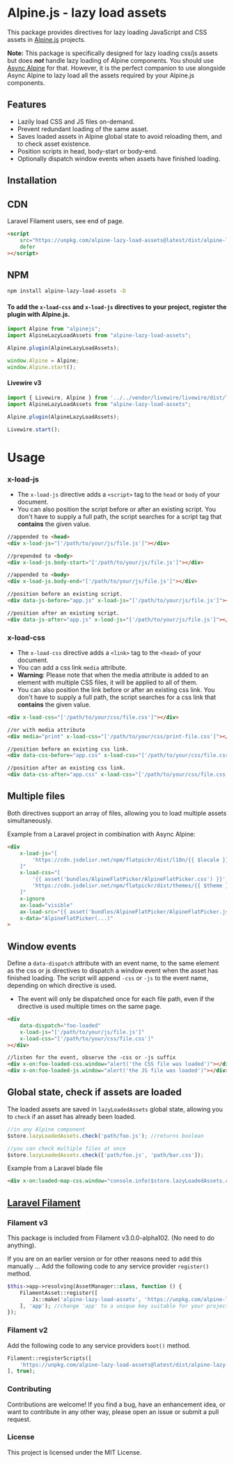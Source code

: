 # Alpine.js - lazy load assets
This package provides directives for lazy loading JavaScript and CSS assets in [Alpine.js](https://alpinejs.dev/) projects.

**Note:** This package is specifically designed for lazy loading css/js assets but does **_not_** handle lazy loading of Alpine components. You should use [Async Alpine](https://async-alpine.dev/) for that. 
However, it is the perfect companion to use alongside Async Alpine to lazy load all the assets required by your Alpine.js components.


## Features

- Lazily load CSS and JS files on-demand.
- Prevent redundant loading of the same asset.
- Saves loaded assets in Alpine global state to avoid reloading them, and to check asset existence.
- Position scripts in head, body-start or body-end.
- Optionally dispatch window events when assets have finished loading.

## Installation

## CDN
Laravel Filament users, see end of page.
```html
<script 
    src="https://unpkg.com/alpine-lazy-load-assets@latest/dist/alpine-lazy-load-assets.cdn.js" 
    defer
></script>
```


## NPM
```bash
npm install alpine-lazy-load-assets -D
```

#### To add the `x-load-css` and `x-load-js` directives to your project, register the plugin with Alpine.js.
```js
import Alpine from "alpinejs";
import AlpineLazyLoadAssets from "alpine-lazy-load-assets";

Alpine.plugin(AlpineLazyLoadAssets);

window.Alpine = Alpine;
window.Alpine.start();
```

#### Livewire v3
```js
import { Livewire, Alpine } from '../../vendor/livewire/livewire/dist/livewire.esm';
import AlpineLazyLoadAssets from "alpine-lazy-load-assets";

Alpine.plugin(AlpineLazyLoadAssets);

Livewire.start();
```
# Usage

### x-load-js
* The `x-load-js` directive adds a `<script>` tag to the `head` or `body` of your document.
* You can also position the script before or after an existing script. You don't have to supply a full path, the script searches for a script tag that **contains** the given value.
```html
//appended to <head>
<div x-load-js="['/path/to/your/js/file.js']"></div>

//prepended to <body>
<div x-load-js.body-start="['/path/to/your/js/file.js']"></div>

//appended to <body>
<div x-load-js.body-end="['/path/to/your/js/file.js']"></div>

//position before an existing script. 
<div data-js-before="app.js" x-load-js="['/path/to/your/js/file.js']"></div>

//position after an existing script. 
<div data-js-after="app.js" x-load-js="['/path/to/your/js/file.js']"></div>
```

### x-load-css
* The `x-load-css` directive adds a `<link>` tag to the `<head>` of your document. 
* You can add a css link `media` attribute. 
* **Warning**: Please note that when the media attribute is added to an element with multiple CSS files, it will be applied to all of them.
* You can also position the link before or after an existing css link. You don't have to supply a full path, the script searches for a css link that **contains** the given value.
```html
<div x-load-css="['/path/to/your/css/file.css']"></div>

//or with media attribute
<div media="print" x-load-css="['/path/to/your/css/print-file.css']"></div>

//position before an existing css link.
<div data-css-before="app.css" x-load-css="['/path/to/your/css/file.css']"></div>

//position after an existing css link.
<div data-css-after="app.css" x-load-css="['/path/to/your/css/file.css']"></div>
```

## Multiple files
Both directives support an array of files, allowing you to load multiple assets simultaneously.

Example from a Laravel project in combination with Async Alpine:
```html
<div
    x-load-js="[
        'https://cdn.jsdelivr.net/npm/flatpickr/dist/l10n/{{ $locale }}.js'
    ]"
    x-load-css="[
        '{{ asset('bundles/AlpineFlatPicker/AlpineFlatPicker.css') }}',
        'https://cdn.jsdelivr.net/npm/flatpickr/dist/themes/{{ $theme }}.css'
    ]"
    x-ignore
    ax-load="visible"
    ax-load-src="{{ asset('bundles/AlpineFlatPicker/AlpineFlatPicker.js') }}"
    x-data="AlpineFlatPicker(...)"
>
```

## Window events
Define a `data-dispatch` attribute with an event name, to the same element as the css or js directives to dispatch a window event when the asset has finished loading.
The script will append `-css` or `-js` to the event name, depending on which directive is used.
- The event will only be dispatched once for each file path, even if the directive is used multiple times on the same page.
```html
<div
    data-dispatch="foo-loaded"
    x-load-js="['/path/to/your/js/file.js']"
    x-load-css="['/path/to/your/css/file.css']"
></div>

//listen for the event, observe the -css or -js suffix
<div x-on:foo-loaded-css.window="alert('the CSS file was loaded')"></div>
<div x-on:foo-loaded-js.window="alert('the JS file was loaded')"></div>
```

## Global state, check if assets are loaded
The loaded assets are saved in `lazyLoadedAssets` global state, allowing you to `check` if an asset has already been loaded.
```js
//in any Alpine component
$store.lazyLoadedAssets.check('path/foo.js'); //returns boolean

//you can check multiple files at once
$store.lazyLoadedAssets.check(['path/foo.js', 'path/bar.css']);
```
Example from a Laravel blade file
```html
<div x-on:loaded-map-css.window="console.info($store.lazyLoadedAssets.check('{{ asset('bundles/EventGuideMap/EventGuideMap.css') }}'))"></div>
```


## [Laravel Filament](https://filamentphp.com/)

### Filament v3
This package is included from Filament v3.0.0-alpha102. (No need to do anything).

If you are on an earlier version or for other reasons need to add this manually ...
Add the following code to any service provider `register()` method.
```php
$this->app->resolving(AssetManager::class, function () {
    FilamentAsset::register([
        Js::make('alpine-lazy-load-assets', 'https://unpkg.com/alpine-lazy-load-assets@latest/dist/alpine-lazy-load-assets.cdn.js'),
    ], 'app'); //change 'app' to a unique key suitable for your project
});
```

### Filament v2
Add the following code to any service providers `boot()` method.
```php
Filament::registerScripts([
    'https://unpkg.com/alpine-lazy-load-assets@latest/dist/alpine-lazy-load-assets.cdn.js',
], true);
```

### Contributing
Contributions are welcome! If you find a bug, have an enhancement idea, or want to contribute in any other way, please open an issue or submit a pull request.

### License
This project is licensed under the MIT License.
